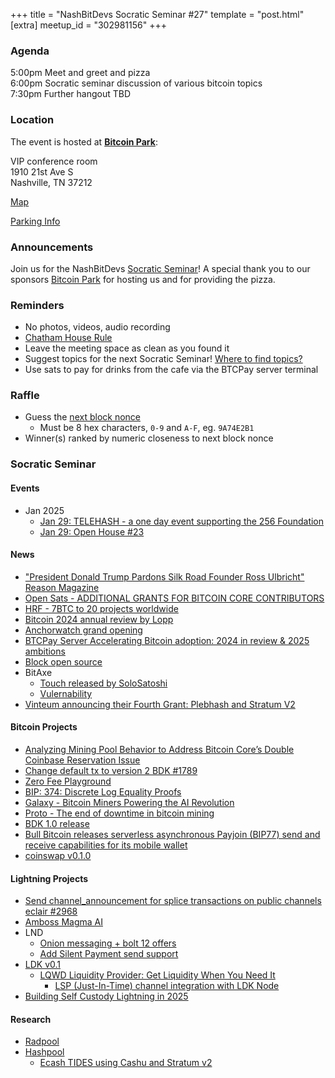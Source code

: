 +++
title = "NashBitDevs Socratic Seminar #27"
template = "post.html"
[extra]
meetup_id = "302981156"
+++

### Agenda
 
5:00pm Meet and greet and pizza  
6:00pm Socratic seminar discussion of various bitcoin topics   
7:30pm Further hangout TBD

### Location

The event is hosted at [**Bitcoin Park**](https://bitcoinpark.com):

VIP conference room   
1910 21st Ave S  
Nashville, TN  37212  

[Map](https://www.google.com/maps/place/1910+21st+Ave+S,+Nashville,+TN+37212/@36.1347819,-86.8029863,17z/data=!3m1!4b1!4m5!3m4!1s0x8864669fea1ce71d:0xdc34986293b94f39!8m2!3d36.1347819!4d-86.8007923)  

[Parking Info](/about/bitcoinpark-parking)  

### Announcements

Join us for the NashBitDevs [Socratic Seminar](/about)! A special thank you to our 
sponsors [Bitcoin Park](https://bitcoinpark.co/) for hosting us and for providing the pizza. 

### Reminders

  - No photos, videos, audio recording
  - [Chatham House Rule](https://www.chathamhouse.org/about-us/chatham-house-rule)
  - Leave the meeting space as clean as you found it
  - Suggest topics for the next Socratic Seminar! [Where to find topics?](/about/find-topics)
  - Use sats to pay for drinks from the cafe via the BTCPay server terminal

### Raffle

  - Guess the [next block nonce](https://nonce.notmandatory.org/)
    - Must be 8 hex characters, `0-9` and `A-F`, eg. `9A74E2B1`
  - Winner(s) ranked by numeric closeness to next block nonce

### Socratic Seminar

#### Events

- Jan 2025
  - [Jan 29: TELEHASH - a one day event supporting the 256 Foundation](https://www.meetup.com/bitcoinpark/events/302955603/)
  - [Jan 29: Open House #23](https://www.meetup.com/bitcoinpark/events/302981308/)

#### News

- ["President Donald Trump Pardons Silk Road Founder Ross Ulbricht" Reason Magazine](https://reason.com/2025/01/21/president-donald-trump-pardons-silk-road-founder-ross-ulbricht/)
- [Open Sats - ADDITIONAL GRANTS FOR BITCOIN CORE CONTRIBUTORS](https://opensats.org/blog/more-for-core)
- [HRF - 7BTC to 20 projects worldwide](https://bitcoinmagazine.com/business/human-rights-foundation-donates-700000000-satoshis-to-fund-bitcoin-development-and-projects)
- [Bitcoin 2024 annual review by Lopp](https://blog.lopp.net/bitcoin-2024-annual-review/)
- [Anchorwatch grand opening](https://www.anchorwatch.com)
- [BTCPay Server Accelerating Bitcoin adoption: 2024 in review & 2025 ambitions](https://x.com/BtcpayServer/status/1882090312652255635)
- [Block open source](https://block.xyz/open-source)
- BitAxe
  - [Touch released by SoloSatoshi](https://www.solosatoshi.com/product/bitaxe-touch/)
  - [Vulernability](https://www.nobsbitcoin.com/bitaxe-firmware-esp-miner-v2-5-0/)
- [Vinteum announcing their Fourth Grant: Plebhash and Stratum V2](https://medium.com/vinteum-org/announcing-our-fourth-grant-plebhash-and-stratum-v2-fec0abbb1840)

#### Bitcoin Projects

- [Analyzing Mining Pool Behavior to Address Bitcoin Core’s Double Coinbase Reservation Issue](https://delvingbitcoin.org/t/analyzing-mining-pool-behavior-to-address-bitcoin-cores-double-coinbase-reservation-issue/1351)
- [Change default tx to version 2 BDK #1789](https://github.com/bitcoindevkit/bdk/pull/1789)
- [Zero Fee Playground](https://supertestnet.github.io/zero_fee_playground/)
- [BIP: 374: Discrete Log Equality Proofs](https://github.com/bitcoin/bips/blob/master/bip-0374.mediawiki)
- [Galaxy - Bitcoin Miners Powering the AI Revolution](https://www.galaxy.com/insights/research/bitcoin-mining-ai-revolution/)
- [Proto - The end of downtime in bitcoin mining](https://www.mining.build/blog/the-end-of-downtime/)
- [BDK 1.0 release](https://github.com/bitcoindevkit/bdk/releases/tag/wallet-1.0.0)
- [Bull Bitcoin releases serverless asynchronous Payjoin (BIP77) send and receive capabilities for its mobile wallet](https://www.bullbitcoin.com/blog/bull-bitcoin-wallet-payjoin)
- [coinswap v0.1.0](https://github.com/citadel-tech/coinswap/releases/tag/v0.1.0)

#### Lightning Projects

- [Send channel_announcement for splice transactions on public channels eclair #2968](https://github.com/ACINQ/eclair/pull/2968)
- [Amboss Magma AI](https://bitcoinnews.com/interviews/amboss-magma-ai-smarter-channel-management/)
- LND
  - [Onion messaging + bolt 12 offers](https://github.com/lightningnetwork/lnd/pull/9369)
  - [Add Silent Payment send support](https://github.com/lightningnetwork/lnd/pull/9398)
- [LDK v0.1](https://github.com/lightningdevkit/rust-lightning/releases/tag/v0.1)
  - [LQWD Liquidity Provider: Get Liquidity When You Need It](https://lightningdevkit.org/blog/lqwd-liquidity-provider-get-liquidity-when-you-need-it/)
    - [LSP (Just-In-Time) channel integration with LDK Node](https://www.youtube.com/watch?v=-OBKmaxH-yI)
- [Building Self Custody Lightning in 2025](https://sats.build/self-custody-lightning-2025/)

#### Research

- [Radpool](https://www.radpool.xyz/1/index.html)
- [Hashpool](https://github.com/vnprc/hashpool)
  - [Ecash TIDES using Cashu and Stratum v2](https://delvingbitcoin.org/t/ecash-tides-using-cashu-and-stratum-v2/870/32)
